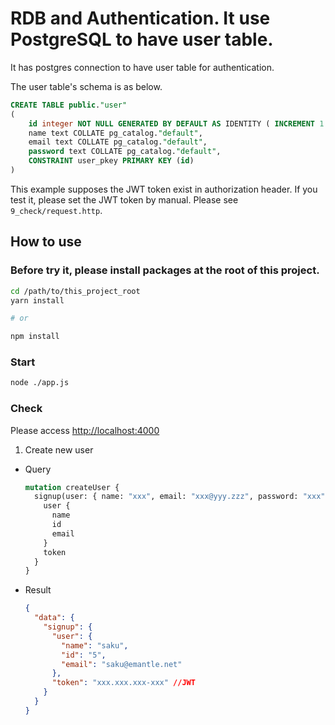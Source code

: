 # RDB and Authentication. It use PostgreSQL to have user table.

It has postgres connection to have user table for authentication.

The user table's schema is as below.

```sql
CREATE TABLE public."user"
(
    id integer NOT NULL GENERATED BY DEFAULT AS IDENTITY ( INCREMENT 1 START 1 MINVALUE 1 MAXVALUE 2147483647 CACHE 1 ),
    name text COLLATE pg_catalog."default",
    email text COLLATE pg_catalog."default",
    password text COLLATE pg_catalog."default",
    CONSTRAINT user_pkey PRIMARY KEY (id)
)
```

This example supposes the JWT token exist in authorization header.
If you test it, please set the JWT token by manual.
Please see `9_check/request.http`.

## How to use

### Before try it, please install packages at the root of this project.

```bash
cd /path/to/this_project_root
yarn install

# or

npm install
```

### Start

```bash
node ./app.js
```

### Check

Please access [http://localhost:4000](http://localhost:4000)

1. Create new user

- Query

  ```graphql
  mutation createUser {
    signup(user: { name: "xxx", email: "xxx@yyy.zzz", password: "xxx" }) {
      user {
        name
        id
        email
      }
      token
    }
  }
  ```

- Result

  ```json
  {
    "data": {
      "signup": {
        "user": {
          "name": "saku",
          "id": "5",
          "email": "saku@emantle.net"
        },
        "token": "xxx.xxx.xxx-xxx" //JWT
      }
    }
  }
  ```
